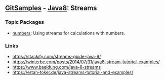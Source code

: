 ## [GitSamples](/../../tree/master) - [Java8](/../../tree/java-8): Streams

### Topic Packages
* [numbers](numbers): Using streams for calculations with numbers.

### Links
* https://stackify.com/streams-guide-java-8/
* https://winterbe.com/posts/2014/07/31/java8-stream-tutorial-examples/
* https://www.baeldung.com/java-8-streams
* https://ertan-toker.de/java-streams-tutorial-and-examples/


